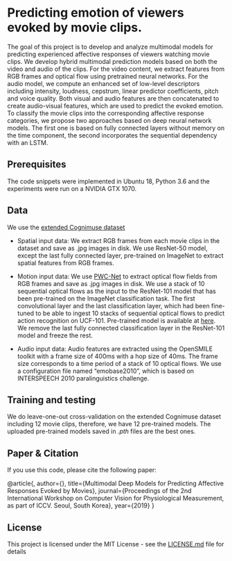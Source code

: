 # Predicting emotion of viewers evoked by movie clips. 

The goal of this project is to  develop  and  analyze  multimodal  models  for  predicting  experienced  affective  responses of viewers watching movie clips. We develop hybrid multimodal prediction models based on both the video and audio of the clips. For the video content, we extract features from RGB frames and optical flow using pretrained neural networks.  For the audio model, we compute  an  enhanced  set  of  low-level  descriptors  including  intensity,  loudness,  cepstrum,  linear  predictor  coefficients, pitch and voice quality.  Both visual and audio features are then concatenated to create audio-visual features, which are used to predict the evoked emotion. To classify the movie clips into the corresponding affective response categories, we propose two approaches based on deep neural network models.  The first one is based on fully connected layers without memory on the time component, the second incorporates the sequential dependency with an LSTM. 

## Prerequisites

The code snippets were implemented in Ubuntu 18, Python 3.6 and the experiments were run on a NVIDIA GTX 1070. 

## Data

We use the [extended Cognimuse dataset](http://cognimuse.cs.ntua.gr/database)

* Spatial input data: 
We extract RGB frames from each movie clips in the dataset and save as .jpg images in disk. 
We use ResNet-50 model, except the last fully connected layer, pre-trained on ImageNet to extract spatial features from RGB frames. 

* Motion input data: 
We use [PWC-Net](https://github.com/NVlabs/PWC-Net/tree/master/PyTorch) to extract optical flow fields from RGB frames and save as .jpg images in disk. 
We use a stack of 10 sequential optical flows as the input to the ResNet-101 model that has been pre-trained on the ImageNet classification task. The first convolutional layer and the last classification layer, which had been fine-tuned to be able to ingest 10 stacks of sequential optical flows to predict action recognition on UCF-101. Pre-trained model is available at [here](https://github.com/jeffreyhuang1/twostream-action-recognition). 
We remove the last fully connected classification layer in the ResNet-101 model and freeze the rest.

* Audio input data:
Audio features are extracted using the OpenSMILE toolkit with a frame size of 400ms with a hop size of 40ms. The frame size corresponds to a
time period of a stack of 10 optical flows. We use a configuration file named “emobase2010”, which is based on INTERSPEECH 2010 paralinguistics
challenge. 

## Training and testing

We do leave-one-out cross-validation on the extended Cognimuse dataset including 12 movie clips, therefore, we have 12 pre-trained models. The uploaded pre-trained models saved in *.pth* files are the best ones.
 
## Paper & Citation

If you use this code, please cite the following paper: 

@article{,
  author={},
  title={Multimodal Deep Models for Predicting Affective Responses Evoked by Movies},
  journal={Proceedings of the 2nd International Workshop on Computer Vision for Physiological Measurement, as part of ICCV. Seoul, South Korea},
  year={2019}
}

## License

This project is licensed under the MIT License - see the [LICENSE.md](LICENSE.md) file for details


